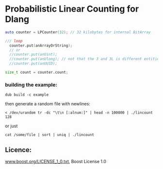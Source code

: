 # Probabilistic Linear Counting for Dlang

```D
auto counter = LPCounter(32); // 32 kilobytes for internal BitArray

/// loop
  counter.put(anArrayOrString);
  // or
  //counter.put(anUint);
  //counter.put(anUlong); // not that the 3 and 3L is different entities!
  //counter.put(anUUID);

size_t count = counter.count;
```

### building the example:

`dub build -c example`

then generate a random file with newlines:

`< /dev/urandom tr -dc "\t\n [:alnum:]" | head -n 100000 | ./lincount 128`

or just

`cat /some/file | sort | uniq | ./lincount`

## Licence:
www.boost.org/LICENSE_1_0.txt, Boost License 1.0